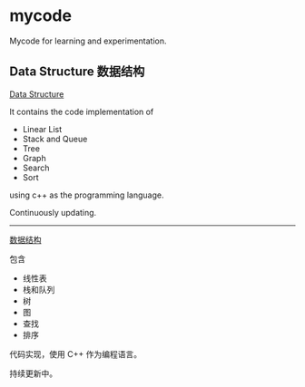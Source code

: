 # mycode

Mycode for learning and experimentation.

## Data Structure 数据结构

[Data Structure](https://github.com/Cohanbb/mycode/blob/main/cpp/DS/)

It contains the code implementation of 

* Linear List  
* Stack and Queue  
* Tree  
* Graph  
* Search  
* Sort  

using c++ as the programming language.

Continuously updating.

<hr>

[数据结构](https://github.com/Cohanbb/mycode/blob/main/cpp/DS/)

包含

* 线性表
* 栈和队列
* 树
* 图
* 查找
* 排序

代码实现，使用 C++ 作为编程语言。

持续更新中。
